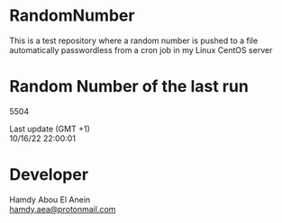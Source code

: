 # RandomNumber    
This is a test repository where a random number is pushed to a file automatically passwordless from a cron job in my Linux CentOS server    
# Random Number of the last run   
5504
      
Last update (GMT +1)    
10/16/22 22:00:01
# Developer    
Hamdy Abou El Anein   
hamdy.aea@protonmail.com
